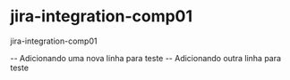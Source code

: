 # jira-integration-comp01
jira-integration-comp01

-- Adicionando uma nova linha para teste 
-- Adicionando outra linha para teste